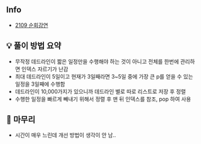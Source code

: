 ## Info
- [2109 순회강연](https://www.acmicpc.net/problem/2109)

## 💡 풀이 방법 요약
- 무작정 데드라인이 짧은 일정만을 수행해야 하는 것이 아니고 전체를 한번에 관리하면 인덱스 자르기가 난감
- 최대 데드라인이 5일이고 현재가 3일째라면 3~5일 중에 가장 큰 p를 얻을 수 있는 일정을 3일째에 수행함
- 데드라인이 10,000가지가 있으니까 데드라인 별로 따로 리스트로 저장 후 정렬
- 수행한 일정을 빠르게 빼내기 위해서 정렬 후 맨 뒤 인덱스를 참조, pop 하여 사용


## 🙂 마무리
- 시간이 매우 느린데 개선 방법이 생각이 안 남..